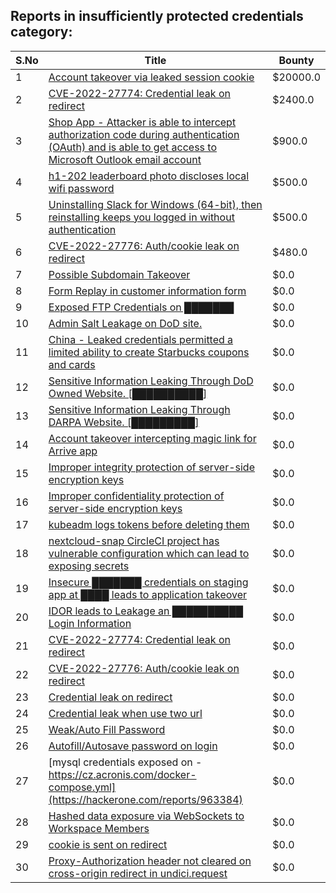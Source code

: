 ## Reports in insufficiently protected credentials category:
| S.No | Title | Bounty |
| ---- | ----- | ------ |
| 1 | [Account takeover via leaked session cookie](https://hackerone.com/reports/745324) | $20000.0 |
| 2 | [CVE-2022-27774: Credential leak on redirect](https://hackerone.com/reports/1551586) | $2400.0 |
| 3 | [Shop App - Attacker is able to intercept authorization code during authentication (OAuth) and is able to get access to Microsoft Outlook email account](https://hackerone.com/reports/1700734) | $900.0 |
| 4 | [h1-202 leaderboard photo discloses local wifi password ](https://hackerone.com/reports/329798) | $500.0 |
| 5 | [Uninstalling Slack for Windows (64-bit), then reinstalling keeps you logged in without authentication](https://hackerone.com/reports/238260) | $500.0 |
| 6 | [CVE-2022-27776: Auth/cookie leak on redirect](https://hackerone.com/reports/1551591) | $480.0 |
| 7 | [Possible Subdomain Takeover](https://hackerone.com/reports/233402) | $0.0 |
| 8 | [Form Replay in customer information form](https://hackerone.com/reports/411620) | $0.0 |
| 9 | [Exposed FTP Credentials on ███████](https://hackerone.com/reports/235216) | $0.0 |
| 10 | [Admin Salt Leakage on DoD site.](https://hackerone.com/reports/241116) | $0.0 |
| 11 | [China - Leaked credentials permitted a limited ability to create Starbucks coupons and cards](https://hackerone.com/reports/766770) | $0.0 |
| 12 | [Sensitive Information Leaking Through DoD Owned Website. [██████████]](https://hackerone.com/reports/806213) | $0.0 |
| 13 | [Sensitive Information Leaking Through DARPA Website. [█████████]](https://hackerone.com/reports/805027) | $0.0 |
| 14 | [Account takeover intercepting magic link for Arrive app](https://hackerone.com/reports/855618) | $0.0 |
| 15 | [Improper integrity protection of server-side encryption keys](https://hackerone.com/reports/732431) | $0.0 |
| 16 | [Improper confidentiality protection of server-side encryption keys](https://hackerone.com/reports/743505) | $0.0 |
| 17 | [kubeadm logs tokens before deleting them](https://hackerone.com/reports/972561) | $0.0 |
| 18 | [nextcloud-snap CircleCI project has vulnerable configuration which can lead to exposing secrets](https://hackerone.com/reports/794407) | $0.0 |
| 19 | [Insecure ███████ credentials on staging app at ████ leads to application takeover](https://hackerone.com/reports/1051885) | $0.0 |
| 20 | [IDOR leads to Leakage an ██████████ Login Information](https://hackerone.com/reports/1093908) | $0.0 |
| 21 | [CVE-2022-27774: Credential leak on redirect](https://hackerone.com/reports/1543773) | $0.0 |
| 22 | [CVE-2022-27776: Auth/cookie leak on redirect ](https://hackerone.com/reports/1547048) | $0.0 |
| 23 | [Credential leak on redirect](https://hackerone.com/reports/1568175) | $0.0 |
| 24 | [Credential leak when use two url](https://hackerone.com/reports/1569926) | $0.0 |
| 25 | [Weak/Auto Fill Password](https://hackerone.com/reports/817331) | $0.0 |
| 26 | [Autofill/Autosave password on login](https://hackerone.com/reports/1720621) | $0.0 |
| 27 | [mysql credentials exposed on - https://cz.acronis.com/docker-compose.yml](https://hackerone.com/reports/963384) | $0.0 |
| 28 | [Hashed data exposure via WebSockets to Workspace Members](https://hackerone.com/reports/1639600) | $0.0 |
| 29 | [cookie is sent on redirect](https://hackerone.com/reports/2352676) | $0.0 |
| 30 | [Proxy-Authorization header not cleared on cross-origin redirect in undici.request](https://hackerone.com/reports/2408074) | $0.0 |